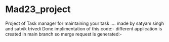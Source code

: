 # Mad23_project
Project of Task manager for maintaining your task .... made by satyam singh and satvik trivedi
Done implimentation of this code:-
different application is created in main branch so merge request is generated:-
